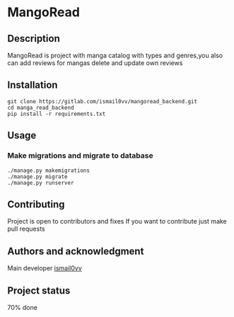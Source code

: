 # MangoRead

## Description

MangoRead is project with manga catalog with types and genres,you also can add reviews for mangas delete and update own reviews

## Installation
```
git clone https://gitlab.com/ismail0vv/mangoread_backend.git
cd manga_read_backend
pip install -r requirements.txt
```
## Usage
### Make migrations and migrate to database
```
./manage.py makemigrations
./manage.py migrate
./manage.py runserver
```

## Contributing
Project is open to contributors and fixes
If you want to contribute just make pull requests
## Authors and acknowledgment
Main developer [ismail0vv](https://gitlab.com/ismail0vv)

## Project status
 70% done